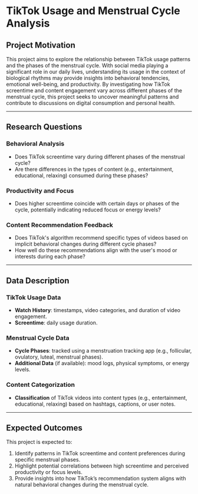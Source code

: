 
# TikTok Usage and Menstrual Cycle Analysis

## **Project Motivation**
This project aims to explore the relationship between TikTok usage patterns and the phases of the menstrual cycle. 
With social media playing a significant role in our daily lives, understanding its usage in the context of biological rhythms 
may provide insights into behavioral tendencies, emotional well-being, and productivity. By investigating how TikTok screentime 
and content engagement vary across different phases of the menstrual cycle, this project seeks to uncover meaningful patterns 
and contribute to discussions on digital consumption and personal health.

---

## **Research Questions**

### **Behavioral Analysis**
- Does TikTok screentime vary during different phases of the menstrual cycle?
- Are there differences in the types of content (e.g., entertainment, educational, relaxing) consumed during these phases?

### **Productivity and Focus**
- Does higher screentime coincide with certain days or phases of the cycle, potentially indicating reduced focus or energy levels?

### **Content Recommendation Feedback**
- Does TikTok's algorithm recommend specific types of videos based on implicit behavioral changes during different cycle phases?
- How well do these recommendations align with the user's mood or interests during each phase?

---

## **Data Description**

### **TikTok Usage Data**
- **Watch History**: timestamps, video categories, and duration of video engagement.
- **Screentime**: daily usage duration.

### **Menstrual Cycle Data**
- **Cycle Phases**: tracked using a menstruation tracking app (e.g., follicular, ovulatory, luteal, menstrual phases).
- **Additional Data** (if available): mood logs, physical symptoms, or energy levels.

### **Content Categorization**
- **Classification** of TikTok videos into content types (e.g., entertainment, educational, relaxing) based on hashtags, captions, or user notes.

---

## **Expected Outcomes**
This project is expected to:
1. Identify patterns in TikTok screentime and content preferences during specific menstrual phases.
2. Highlight potential correlations between high screentime and perceived productivity or focus levels.
3. Provide insights into how TikTok’s recommendation system aligns with natural behavioral changes during the menstrual cycle.
